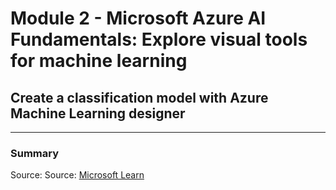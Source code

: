 # Module 2 - Microsoft Azure AI Fundamentals: Explore visual tools for machine learning

## Create a classification model with Azure Machine Learning designer

***

### Summary

Source: Source: [Microsoft Learn]()
